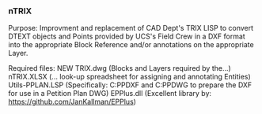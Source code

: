 ### nTRIX

Purpose: Improvment and replacement of CAD Dept's TRIX LISP
to convert DTEXT objects and Points provided by UCS's Field Crew
in a DXF format into the appropriate Block Reference and/or annotations
on the appropriate Layer.

Required files:
    NEW TRIX.dwg (Blocks and Layers required by the...)
    nTRIX.XLSX (... look-up spreadsheet for assigning and annotating Entities)
    Utils-PPLAN.LSP (Specifically: C:PPDXF and C:PPDWG to prepare the DXF for use in a Petition Plan DWG)
    EPPlus.dll (Excellent library by: https://github.com/JanKallman/EPPlus)
